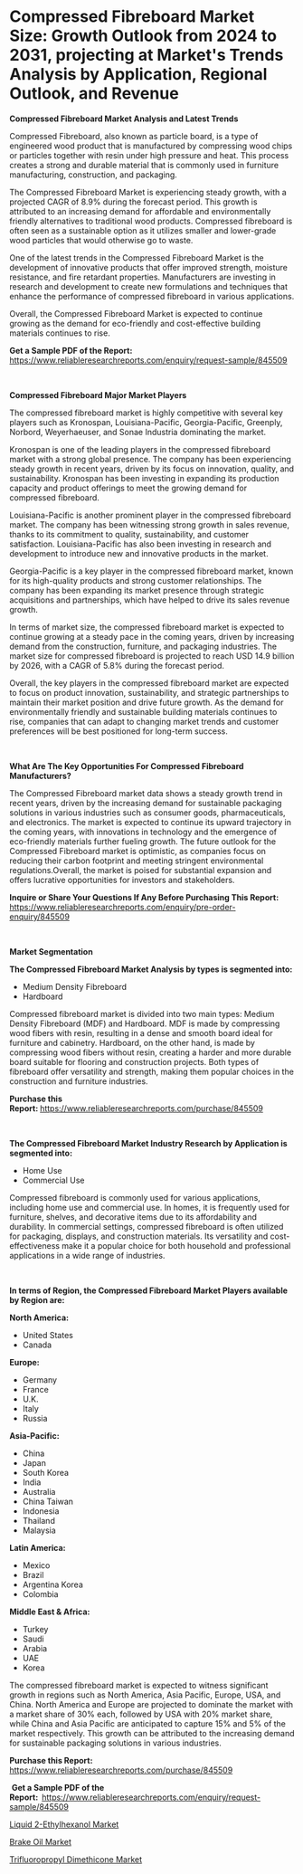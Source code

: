 <p><h1>Compressed Fibreboard Market Size: Growth Outlook from 2024 to 2031, projecting at Market's Trends Analysis by Application, Regional Outlook, and Revenue</h1></p><p><strong>Compressed Fibreboard Market Analysis and Latest Trends</strong></p>
<p><p>Compressed Fibreboard, also known as particle board, is a type of engineered wood product that is manufactured by compressing wood chips or particles together with resin under high pressure and heat. This process creates a strong and durable material that is commonly used in furniture manufacturing, construction, and packaging.</p><p>The Compressed Fibreboard Market is experiencing steady growth, with a projected CAGR of 8.9% during the forecast period. This growth is attributed to an increasing demand for affordable and environmentally friendly alternatives to traditional wood products. Compressed fibreboard is often seen as a sustainable option as it utilizes smaller and lower-grade wood particles that would otherwise go to waste.</p><p>One of the latest trends in the Compressed Fibreboard Market is the development of innovative products that offer improved strength, moisture resistance, and fire retardant properties. Manufacturers are investing in research and development to create new formulations and techniques that enhance the performance of compressed fibreboard in various applications.</p><p>Overall, the Compressed Fibreboard Market is expected to continue growing as the demand for eco-friendly and cost-effective building materials continues to rise.</p></p>
<p><strong>Get a Sample PDF of the Report:&nbsp;</strong> <a href="https://www.reliableresearchreports.com/enquiry/request-sample/845509">https://www.reliableresearchreports.com/enquiry/request-sample/845509</a></p>
<p>&nbsp;</p>
<p><strong>Compressed Fibreboard Major Market Players</strong></p>
<p><p>The compressed fibreboard market is highly competitive with several key players such as Kronospan, Louisiana-Pacific, Georgia-Pacific, Greenply, Norbord, Weyerhaeuser, and Sonae Industria dominating the market.</p><p>Kronospan is one of the leading players in the compressed fibreboard market with a strong global presence. The company has been experiencing steady growth in recent years, driven by its focus on innovation, quality, and sustainability. Kronospan has been investing in expanding its production capacity and product offerings to meet the growing demand for compressed fibreboard.</p><p>Louisiana-Pacific is another prominent player in the compressed fibreboard market. The company has been witnessing strong growth in sales revenue, thanks to its commitment to quality, sustainability, and customer satisfaction. Louisiana-Pacific has also been investing in research and development to introduce new and innovative products in the market.</p><p>Georgia-Pacific is a key player in the compressed fibreboard market, known for its high-quality products and strong customer relationships. The company has been expanding its market presence through strategic acquisitions and partnerships, which have helped to drive its sales revenue growth.</p><p>In terms of market size, the compressed fibreboard market is expected to continue growing at a steady pace in the coming years, driven by increasing demand from the construction, furniture, and packaging industries. The market size for compressed fibreboard is projected to reach USD 14.9 billion by 2026, with a CAGR of 5.8% during the forecast period.</p><p>Overall, the key players in the compressed fibreboard market are expected to focus on product innovation, sustainability, and strategic partnerships to maintain their market position and drive future growth. As the demand for environmentally friendly and sustainable building materials continues to rise, companies that can adapt to changing market trends and customer preferences will be best positioned for long-term success.</p></p>
<p>&nbsp;</p>
<p><strong>What Are The Key Opportunities For Compressed Fibreboard Manufacturers?</strong></p>
<p><p>The Compressed Fibreboard market data shows a steady growth trend in recent years, driven by the increasing demand for sustainable packaging solutions in various industries such as consumer goods, pharmaceuticals, and electronics. The market is expected to continue its upward trajectory in the coming years, with innovations in technology and the emergence of eco-friendly materials further fueling growth. The future outlook for the Compressed Fibreboard market is optimistic, as companies focus on reducing their carbon footprint and meeting stringent environmental regulations.Overall, the market is poised for substantial expansion and offers lucrative opportunities for investors and stakeholders.</p></p>
<p><strong>Inquire or Share Your Questions If Any Before Purchasing This Report:</strong> <a href="https://www.reliableresearchreports.com/enquiry/pre-order-enquiry/845509">https://www.reliableresearchreports.com/enquiry/pre-order-enquiry/845509</a></p>
<p>&nbsp;</p>
<p><strong>Market Segmentation</strong></p>
<p><strong>The Compressed Fibreboard Market Analysis by types is segmented into:</strong></p>
<p><ul><li>Medium Density Fibreboard</li><li>Hardboard</li></ul></p>
<p><p>Compressed fibreboard market is divided into two main types: Medium Density Fibreboard (MDF) and Hardboard. MDF is made by compressing wood fibers with resin, resulting in a dense and smooth board ideal for furniture and cabinetry. Hardboard, on the other hand, is made by compressing wood fibers without resin, creating a harder and more durable board suitable for flooring and construction projects. Both types of fibreboard offer versatility and strength, making them popular choices in the construction and furniture industries.</p></p>
<p><strong>Purchase this Report:&nbsp;</strong><a href="https://www.reliableresearchreports.com/purchase/845509">https://www.reliableresearchreports.com/purchase/845509</a></p>
<p>&nbsp;</p>
<p><strong>The Compressed Fibreboard Market Industry Research by Application is segmented into:</strong></p>
<p><ul><li>Home Use</li><li>Commercial Use</li></ul></p>
<p><p>Compressed fibreboard is commonly used for various applications, including home use and commercial use. In homes, it is frequently used for furniture, shelves, and decorative items due to its affordability and durability. In commercial settings, compressed fibreboard is often utilized for packaging, displays, and construction materials. Its versatility and cost-effectiveness make it a popular choice for both household and professional applications in a wide range of industries.</p></p>
<p>&nbsp;</p>
<p><strong>In terms of Region, the Compressed Fibreboard Market Players available by Region are:</strong></p>
<p>
    <p> <strong> North America: </strong>
        <ul>
            <li>United States</li>
            <li>Canada</li>
        </ul>
        </p> 
    <p> <strong> Europe: </strong>
        <ul>
            <li>Germany</li>
            <li>France</li>
            <li>U.K.</li>
            <li>Italy</li>
            <li>Russia</li>
        </ul>
        </p> 
    <p> <strong> Asia-Pacific: </strong>
        <ul>
            <li>China</li>
            <li>Japan</li>
            <li>South Korea</li>
            <li>India</li>
            <li>Australia</li>
            <li>China Taiwan</li>
            <li>Indonesia</li>
            <li>Thailand</li>
            <li>Malaysia</li>
        </ul>
        </p> 
    <p> <strong> Latin America: </strong>
        <ul>
            <li>Mexico</li>
            <li>Brazil</li>
            <li>Argentina Korea</li>
            <li>Colombia</li>
        </ul>
        </p> 
    <p> <strong> Middle East & Africa: </strong>
        <ul>
            <li>Turkey</li>
            <li>Saudi</li>
            <li>Arabia</li>
            <li>UAE</li>
            <li>Korea</li>
        </ul>
    </p>
    </p>
<p><p>The compressed fibreboard market is expected to witness significant growth in regions such as North America, Asia Pacific, Europe, USA, and China. North America and Europe are projected to dominate the market with a market share of 30% each, followed by USA with 20% market share, while China and Asia Pacific are anticipated to capture 15% and 5% of the market respectively. This growth can be attributed to the increasing demand for sustainable packaging solutions in various industries.</p></p>
<p><strong>Purchase this Report: </strong><a href="https://www.reliableresearchreports.com/purchase/845509">https://www.reliableresearchreports.com/purchase/845509</a></p>
<p>&nbsp;<strong>Get a Sample PDF of the Report:&nbsp;&nbsp;</strong><a href="https://www.reliableresearchreports.com/enquiry/request-sample/845509">https://www.reliableresearchreports.com/enquiry/request-sample/845509</a></p>
<p><strong></strong></p>
<p><p><a href="https://view.publitas.com/reportprime-1/liquid-2-ethylhexanol-market-size-market-share-and-global-market-analysis-report-2023-2030/">Liquid 2-Ethylhexanol Market</a></p><p><a href="https://view.publitas.com/reportprime-1/brake-oil-market-provides-detailed-segmentation-of-this-market-based-on-type-application-and-region-and-forecast-for-the-period-from-2023-2030/">Brake Oil Market</a></p><p><a href="https://view.publitas.com/reportprime-1/trifluoropropyl-dimethicone-market-research-report-forecasted-for-period-from-2023-2030-by-market-type-market-application-and-region/">Trifluoropropyl Dimethicone Market</a></p></p>